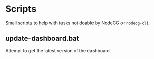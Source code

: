 # Scripts

Small scripts to help with tasks not doable by NodeCG or `nodecg-cli`

## update-dashboard.bat

Attempt to get the latest version of the dashboard.
